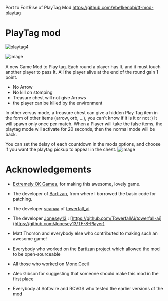 Port to FortRise of PlayTag Mod https://github.com/ebe1kenobi/tf-mod-playtag

# PlayTag mod


![playtag4](https://github.com/user-attachments/assets/c5ce717c-76d5-437c-b0e2-179f73a89bf5)


![image](https://github.com/user-attachments/assets/34584c87-a5d5-4e40-97d4-14b6521a6f75)



A new Game Mod to Play tag. Each round a player has It, and it must touch another player to pass It. All the player alive at the end of the round gain 1 point.
- No Arrow
- No kill on stomping
- Treasure chest will not give Arrows
- the player can be killed by the environment

In other versus mode, a treasure chest can give a hidden Play Tag item in the form of other items (arrow, orb, ...), you can't know if it is it or not :) It will spawn only once per match.
When a Player will take the false items, the playtag mode will activate for 20 seconds, then the normal mode will be back.

You can set the delay of each countdown in the mods options, and choose if you want the playtag pickup to appear in the chest.
![image](https://github.com/user-attachments/assets/14881921-f373-467f-85b5-6014967471a7)

# Acknowledgements

- [Extremely OK Games](https://exok.com), for making this awesome, lovely game.

- The developer of [Bartizan](https://github.com/Kha/Bartizan#installation), from where I borrowed the basic code for patching.
- The developer [vcanaa](https://github.com/vcanaa) of [towerfall_ai]([https://github.com/vcanaa](https://github.com/TowerfallAi/towerfall-ai))
- The developer [Jonesey13](https://github.com/Jonesey13) : [https://github.com/TowerfallAi/towerfall-ai](https://github.com/Jonesey13/TF-8-Player)

- Matt Thorson and everybody else who contributed to making such an awesome game!
- Everybody who worked on the Bartizan project which allowed the mod to be open-sourceable
- All those who worked on Mono.Cecil
- Alec Gibson for suggesting that someone should make this mod in the first place
- Everybody at Softwire and RCVGS who tested the earlier versions of the mod

